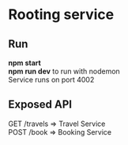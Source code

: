 # Rooting service

## Run
**npm start**  
**npm run dev** to run with nodemon  
Service runs on port 4002  

## Exposed API
GET /travels => Travel Service  
POST /book => Booking Service
